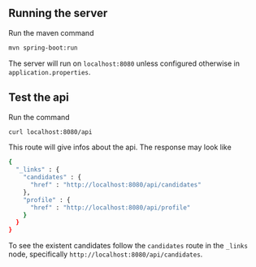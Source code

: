 ## Running the server
Run the maven command
```sh
mvn spring-boot:run
```
The server will run on `localhost:8080` unless configured otherwise in `application.properties`.
## Test the api

Run the command
```sh
curl localhost:8080/api
```
This route will give infos about the api. The response may look like
```sh
{
  "_links" : {
    "candidates" : {
      "href" : "http://localhost:8080/api/candidates"
    },
    "profile" : {
      "href" : "http://localhost:8080/api/profile"
    }
  }
}
```
To see the existent candidates follow the `candidates` route in the `_links` node, specifically `http://localhost:8080/api/candidates`.
